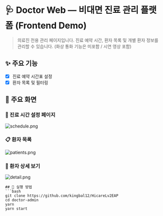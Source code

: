 # 🩺 Doctor Web — 비대면 진료 관리 플랫폼 (Frontend Demo)

> 의료진 전용 관리 페이지입니다. 진료 예약 시간, 환자 목록 및 개별 환자 정보를 관리할 수 있습니다.
> (화상 통화 기능은 미포함 / 시연 영상 포함)

## ✨ 주요 기능
- [x] 진료 예약 시간표 설정
- [x] 환자 목록 및 필터링

## 📸 주요 화면

### 📅 진료 시간 설정 페이지
![schedule.png](https://github.com/user-attachments/assets/77845f6d-d23d-42da-85f3-7e656a47ed0a)

### 📋 환자 목록
![patients.png](https://github.com/user-attachments/assets/daa1df24-9c35-4469-92d2-8cc0e56e029c)

### 👤 환자 상세 보기
![detail.png](./screenshots/detail.png)

```plaintext
## 🚀 실행 방법
```bash
git clone https://github.com/kingbal12/HicareLv2EAP
cd doctor-admin
yarn
yarn start
